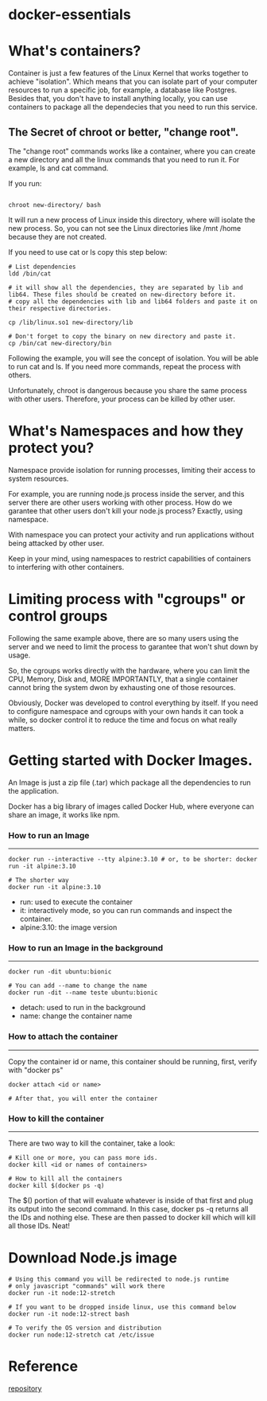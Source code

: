# docker-essentials

# What's containers?

Container is just a few features of the Linux Kernel that works together to achieve "isolation".
Which means that you can isolate part of your computer resources to run a specific job, for example, a database like Postgres.
Besides that, you don't have to install anything locally, you can use containers to package all the dependecies that you need to run this service.

## The Secret of chroot or better, "change root".

The "change root" commands works like a container, where you can create a new directory and all the linux commands that you need to run it. For example, ls and cat command.

If you run:

```shell

chroot new-directory/ bash

```

It will run a new process of Linux inside this directory, where will isolate the new process. So, you can not see the Linux directories like /mnt /home because they are not created.

If you need to use cat or ls copy this step below:

```shell
# List dependencies
ldd /bin/cat

# it will show all the dependencies, they are separated by lib and lib64. These files should be created on new-directory before it.
# copy all the dependencies with lib and lib64 folders and paste it on their respective directories.

cp /lib/linux.so1 new-directory/lib

# Don't forget to copy the binary on new directory and paste it.
cp /bin/cat new-directory/bin

```

Following the example, you will see the concept of isolation. You will be able to run cat and ls. If you need more commands, repeat the process with others.

Unfortunately, chroot is dangerous because you share the same process with other users. Therefore, your process can be killed by other user.

# What's Namespaces and how they protect you?

Namespace provide isolation for running processes, limiting their access to system resources.

For example, you are running node.js process inside the server, and this server there are other users working with other process.
How do we garantee that other users don't kill your node.js process? Exactly, using namespace.

With namespace you can protect your activity and run applications without being attacked by other user.

Keep in your mind, using namespaces to restrict capabilities of containers to interfering with other containers.

# Limiting process with "cgroups" or control groups

Following the same example above, there are so many users using the server and we need to limit the process to garantee that won't shut down by usage.

So, the cgroups works directly with the hardware, where you can limit the CPU, Memory, Disk and, MORE IMPORTANTLY, that a single container cannot bring the system dwon by exhausting one of those resources.

Obviously, Docker was developed to control everything by itself. If you need to configure namespace and cgroups with your own hands it can took a while, so docker control it to reduce the time and focus on what really matters.

# Getting started with Docker Images.

An Image is just a zip file (.tar) which package all the dependencies to run the application.

Docker has a big library of images called Docker Hub, where everyone can share an image, it works like npm.

### How to run an Image

---

```shell
docker run --interactive --tty alpine:3.10 # or, to be shorter: docker run -it alpine:3.10

# The shorter way
docker run -it alpine:3.10
```

- run: used to execute the container
- it: interactively mode, so you can run commands and inspect the container.
- alpine:3.10: the image version

### How to run an Image in the background

---

```shell
docker run -dit ubuntu:bionic

# You can add --name to change the name
docker run -dit --name teste ubuntu:bionic

```

- detach: used to run in the background
- name: change the container name

### How to attach the container

---

Copy the container id or name, this container should be running, first, verify with "docker ps"

```shell
docker attach <id or name>

# After that, you will enter the container
```

### How to kill the container

---

There are two way to kill the container, take a look:

```shell
# Kill one or more, you can pass more ids.
docker kill <id or names of containers>

# How to kill all the containers
docker kill $(docker ps -q)
```

The $() portion of that will evaluate whatever is inside of that first and plug its output into the second command. In this case, docker ps -q returns all the IDs and nothing else. These are then passed to docker kill which will kill all those IDs. Neat!

# Download Node.js image

```shell 
# Using this command you will be redirected to node.js runtime
# only javascript "commands" will work there
docker run -it node:12-stretch

# If you want to be dropped inside linux, use this command below
docker run -it node:12-strect bash

# To verify the OS version and distribution
docker run node:12-stretch cat /etc/issue
```

# Reference

[repository](https://github.com/btholt/projects-for-complete-intro-to-containers.git)
